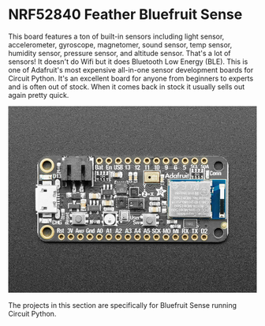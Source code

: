 # NRF52840 Feather Bluefruit Sense
This board features a ton of built-in sensors including light sensor, accelerometer, gyroscope, magnetomer, sound sensor, temp sensor, humidity sensor, pressure sensor, and altitude sensor. That's a lot of sensors! It doesn't do Wifi but it does Bluetooth Low Energy (BLE). This is one of Adafruit's most expensive all-in-one sensor development boards for Circuit Python. It's an excellent board for anyone from beginners to experts and is often out of stock. When it comes back in stock it usually sells out again pretty quick.


![](https://raw.githubusercontent.com/DJDevon3/My_Circuit_Python_Projects/main/Boards/nrf/Adafruit%20Feather%20Bluefruit%20Sense/feather_bluefruit_sense_screenshot.jpg)

The projects in this section are specifically for Bluefruit Sense running Circuit Python.
